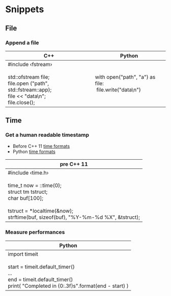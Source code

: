 # Snippets
## File
### Append a file

|C++|Python|
|-|-|
|#include &lsaquo;fstream&rsaquo;<br><br>std::ofstream file;<br>file.open ("path", std::fstream::app);<br>file << "data\n";<br>file.close();<br>|with open("path", "a") as file:<br>&nbsp;file.write("data\n")|

## Time
### Get a human readable timestamp
* Before C++ 11 [time formats](http://en.cppreference.com/w/cpp/chrono/c/strftime)
* Python [time formats](https://docs.python.org/2/library/datetime.html#strftime-and-strptime-behavior)

|pre C++ 11|
|-|
|#include &lsaquo;time.h&rsaquo;<br><br>time_t now = ::time(0);<br>struct tm  tstruct;<br>char buf[100];<br><br>tstruct = *localtime(&now);<br>strftime(buf, sizeof(buf), "%Y-%m-%d %X", &tstruct);|

### Measure performances

|Python|
|-|
|import timeit<br><br>start = timeit.default_timer()<br>...<br>end = timeit.default_timer()<br>print( "Completed in {0:.3f}s".format(end - start) )<pr>|
